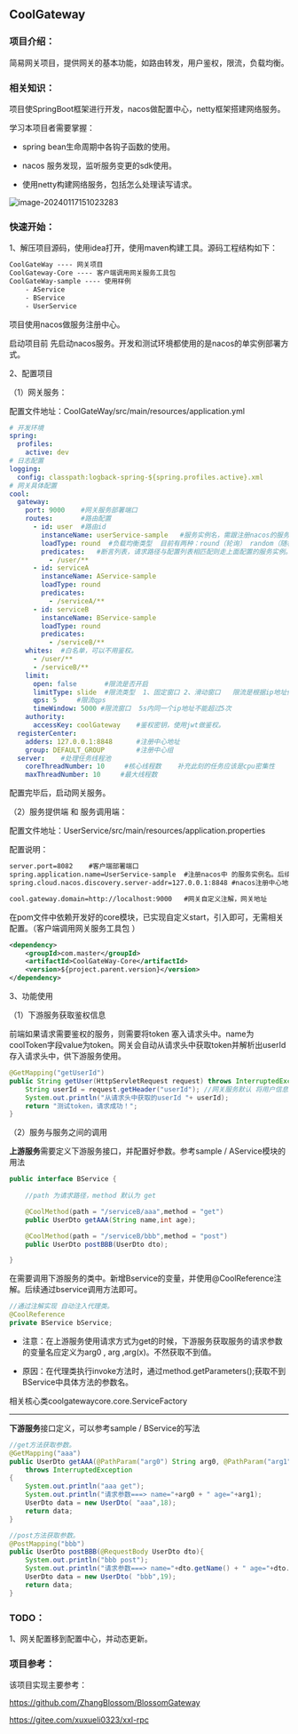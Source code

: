 ## CoolGateway

### 项目介绍：

简易网关项目，提供网关的基本功能，如路由转发，用户鉴权，限流，负载均衡。

### 相关知识：

项目使SpringBoot框架进行开发，nacos做配置中心，netty框架搭建网络服务。

学习本项目者需要掌握：

- spring bean生命周期中各钩子函数的使用。

- nacos 服务发现，监听服务变更的sdk使用。

- 使用netty构建网络服务，包括怎么处理读写请求。

![image-20240117151023283](C:\Users\nn\AppData\Roaming\Typora\typora-user-images\image-20240117151023283.png)

### 快速开始：

1、解压项目源码，使用idea打开，使用maven构建工具。源码工程结构如下：

```xml
CoolGateWay ---- 网关项目
CoolGateway-Core ---- 客户端调用网关服务工具包   
CoolGateWay-sample ---- 使用样例
	- AService
	- BService
	- UserService
```

项目使用nacos做服务注册中心。

启动项目前 先启动nacos服务。开发和测试环境都使用的是nacos的单实例部署方式。

2、配置项目

（1）网关服务：

配置文件地址：CoolGateWay/src/main/resources/application.yml

```yml
# 开发环境
spring:
  profiles:
    active: dev
# 日志配置
logging:
  config: classpath:logback-spring-${spring.profiles.active}.xml
# 网关具体配置
cool:
  gateway:
    port: 9000    #网关服务部署端口
    routes:       #路由配置
      - id: user  #路由id
        instanceName: userService-sample   #服务实例名，需跟注册nacos的服务实例名一样
        loadType: round  #负载均衡类型  目前有两种：round（轮询） random（随机）
        predicates:   #断言列表，请求路径与配置列表相匹配则走上面配置的服务实例。
          - /user/** 
      - id: serviceA
        instanceName: AService-sample
        loadType: round
        predicates:
          - /serviceA/**
      - id: serviceB
        instanceName: BService-sample
        loadType: round
        predicates:
          - /serviceB/**
    whites:  #白名单，可以不用鉴权。
      - /user/**
      - /serviceB/**
    limit:   
      open: false       #限流是否开启
      limitType: slide  #限流类型  1、固定窗口 2、滑动窗口   限流是根据ip地址做限流
      qps: 5     #限流qps
      timeWindow: 5000 #限流窗口  5s内同一个ip地址不能超过5次
    authority:
      accessKey: coolGateway    #鉴权密钥，使用jwt做鉴权。
  registerCenter:
    adders: 127.0.0.1:8848      #注册中心地址
    group: DEFAULT_GROUP        #注册中心组
  server:    #处理任务线程池
    coreThreadNumber: 10     #核心线程数    补充此刻的任务应该是cpu密集性
    maxThreadNumber: 10     #最大线程数
```

配置完毕后，启动网关服务。

（2）服务提供端 和 服务调用端：

配置文件地址：UserService/src/main/resources/application.properties

配置说明：

```xml
server.port=8082	#客户端部署端口
spring.application.name=UserService-sample	#注册nacos中 的服务实例名。后续需要填如网关的配置中心
spring.cloud.nacos.discovery.server-addr=127.0.0.1:8848	#nacos注册中心地址

cool.gateway.domain=http://localhost:9000	#网关自定义注解，网关地址
```

在pom文件中依赖开发好的core模块，已实现自定义start，引入即可，无需相关配置。（客户端调用网关服务工具包 ）

```xml
<dependency>
    <groupId>com.master</groupId>
    <artifactId>CoolGateWay-Core</artifactId>
    <version>${project.parent.version}</version>
</dependency>
```

3、功能使用

（1）下游服务获取鉴权信息

前端如果请求需要鉴权的服务，则需要将token 塞入请求头中。name为coolToken字段value为token。网关会自动从请求头中获取token并解析出userId存入请求头中，供下游服务使用。

```java
@GetMapping("getUserId")
public String getUser(HttpServletRequest request) throws InterruptedException {
    String userId = request.getHeader("userId"); //网关服务默认 将用户信息存入请求头中 key为userId
    System.out.println("从请求头中获取的userId "+ userId);
    return "测试token，请求成功！";
}
```

（2）服务与服务之间的调用

**上游服务**需要定义下游服务接口，并配置好参数。参考sample / AService模块的用法

```java
public interface BService {
    
    //path 为请求路径，method 默认为 get

    @CoolMethod(path = "/serviceB/aaa",method = "get")
    public UserDto getAAA(String name,int age);

    @CoolMethod(path = "/serviceB/bbb",method = "post")
    public UserDto postBBB(UserDto dto);

}
```

在需要调用下游服务的类中。新增Bservice的变量，并使用@CoolReference注解。后续通过bservice调用方法即可。

```java
//通过注解实现 自动注入代理类。
@CoolReference
private BService bService;
```

- 注意：在上游服务使用请求方式为get的时候，下游服务获取服务的请求参数的变量名应定义为arg0 , arg ,arg(x)。不然获取不到值。

- 原因：在代理类执行invoke方法时，通过method.getParameters();获取不到BService中具体方法的参数名。

相关核心类coolgatewaycore.core.ServiceFactory

--------------------------------------------------------------------

**下游服务**接口定义，可以参考sample / BService的写法

```java
//get方法获取参数。
@GetMapping("aaa")
public UserDto getAAA(@PathParam("arg0") String arg0, @PathParam("arg1")String arg1) 
    throws InterruptedException 
{
    System.out.println("aaa get");
    System.out.println("请求参数===> name="+arg0 + " age="+arg1);
    UserDto data = new UserDto( "aaa",18);
    return data;
}
```

```java
//post方法获取参数。
@PostMapping("bbb")
public UserDto postBBB(@RequestBody UserDto dto){
    System.out.println("bbb post");
    System.out.println("请求参数===> name="+dto.getName() + " age="+dto.getAge());
    UserDto data = new UserDto( "bbb",19);
    return data;
}
```

### TODO：

1、网关配置移到配置中心，并动态更新。

### 项目参考：

该项目实现主要参考：

https://github.com/ZhangBlossom/BlossomGateway

https://gitee.com/xuxueli0323/xxl-rpc
